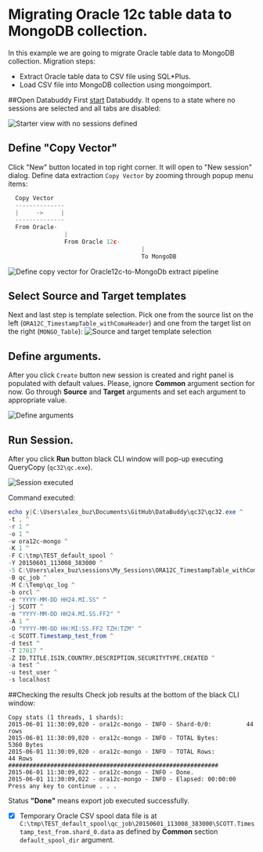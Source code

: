 # Migrating Oracle 12c table data to MongoDB collection.
In this example we are going to migrate Oracle table data to MongoDB collection.
Migration steps:
- Extract Oracle table data to CSV file using SQL*Plus.
- Load CSV file into MongoDB collection using mongoimport.

##Open Databuddy
First [start](https://github.com/data-buddy/DataBuddy/blob/master/Docs/How_to_start_Databuddy.md) Databuddy. 
It opens to a state where no sessions are selected and all tabs are disabled:

![Starter view with no sessions defined](https://raw.githubusercontent.com/data-buddy/DataBuddy/master/screenshots/open_databuddy_no_sessions.png "Starter view with no sessions defined")

## Define "Copy Vector"
Click "New" button located in top right corner. It will open to "New session" dialog. 
Define data extraction `Copy Vector` by zooming through popup menu items:
```python
  Copy Vector
  --------------
  |     ->     |
  --------------
  From Oracle-
                |
                From Oracle 12c-
                                      |
                                      To MongoDB
```  

![Define copy vector for Oracle12c-to-MongoDb extract pipeline](https://raw.githubusercontent.com/data-buddy/DataBuddy/master/screenshots/MongoDB/Define_copy_vector_for_Oracle12c-to-MongoDB_copy_pipeline.png "Define copy vector for Oracle12c-to-MongoDB copy pipeline.")

## Select Source and Target templates
Next and last step is template selection. Pick one from the source list on the left (`ORA12C_TimestampTable_withComaHeader`) and one from the target list on the right (`MONGO_Table`):
![Source and target template selection](https://raw.githubusercontent.com/data-buddy/DataBuddy/master/screenshots/Copy_from_Oracle12c_to_MongoDB_Templates.png "Source and target template selection.")

## Define arguments.
After you click `Create` button new session is created and right panel is populated with default values.
Please, ignore __Common__ argument section for now. Go through __Source__ and __Target__ arguments and set each argument to appropriate value. 

![Define arguments](https://raw.githubusercontent.com/data-buddy/DataBuddy/master/screenshots/Oracle12c_to_MongoDB_Define_Arguments.png "Define arguments.")

## Run Session.
After you click __Run__ button black CLI window will pop-up executing QueryCopy (`qc32\qc.exe`).

![Session executed](https://raw.githubusercontent.com/data-buddy/DataBuddy/master/screenshots/Oracle12c_to_MongoDB_Copy_CLI_Window.png "Session executed.")

Command executed:
```powershell
echo y|C:\Users\alex_buz\Documents\GitHub\DataBuddy\qc32\qc32.exe ^
-t , ^
-r 1 ^
-o 1 ^
-w ora12c-mongo ^
-K 1 ^
-F C:\tmp\TEST_default_spool ^
-Y 20150601_113008_383000 ^
-5 C:\Users\alex_buz\sessions\My_Sessions\ORA12C_TimestampTable_withComaHeader_to_MONGO_Table\host_map_v2.py ^
-B qc_job ^
-M C:\Temp\qc_log ^
-b orcl ^
-e "YYYY-MM-DD HH24.MI.SS" ^
-j SCOTT ^
-m "YYYY-MM-DD HH24.MI.SS.FF2" ^
-A 1 ^
-O "YYYY-MM-DD HH:MI:SS.FF2 TZH:TZM" ^
-c SCOTT.Timestamp_test_from ^
-d test ^
-T 27017 ^
-Z ID,TITLE,ISIN,COUNTRY,DESCRIPTION,SECURITYTYPE,CREATED ^
-a test ^
-u test_user ^
-s localhost 
```

##Checking the results
Check job results at the bottom of the black CLI window:
```
Copy stats (1 threads, 1 shards):
2015-06-01 11:30:09,020 - ora12c-mongo - INFO - Shard-0/0:          44 rows
2015-06-01 11:30:09,020 - ora12c-mongo - INFO - TOTAL Bytes:        5360 Bytes
2015-06-01 11:30:09,020 - ora12c-mongo - INFO - TOTAL Rows:           44 Rows
############################################################
2015-06-01 11:30:09,022 - ora12c-mongo - INFO - Done.
2015-06-01 11:30:09,022 - ora12c-mongo - INFO - Elapsed: 00:00:00
Press any key to continue . . .
```
Status __"Done"__ means export job executed successfully. 
- [x] Temporary Oracle CSV spool data file is at `C:\tmp\TEST_default_spool\qc_job\20150601_113008_383000\SCOTT.Timestamp_test_from.shard_0.data` as defined by __Common__ section `default_spool_dir` argument.










